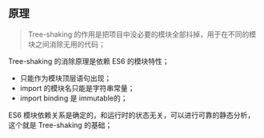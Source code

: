 ## 原理

> Tree-shaking 的作用是把项目中没必要的模块全部抖掉，用于在不同的模块之间消除无用的代码；

Tree-shaking 的消除原理是依赖 ES6 的模块特性；

- 只能作为模块顶层语句出现；
- import 的模块名只能是字符串常量；
- import binding 是 immutable的；

ES6 模块依赖关系是确定的，和运行时的状态无关，可以进行可靠的静态分析，这个就是 Tree-shaking 的基础；

